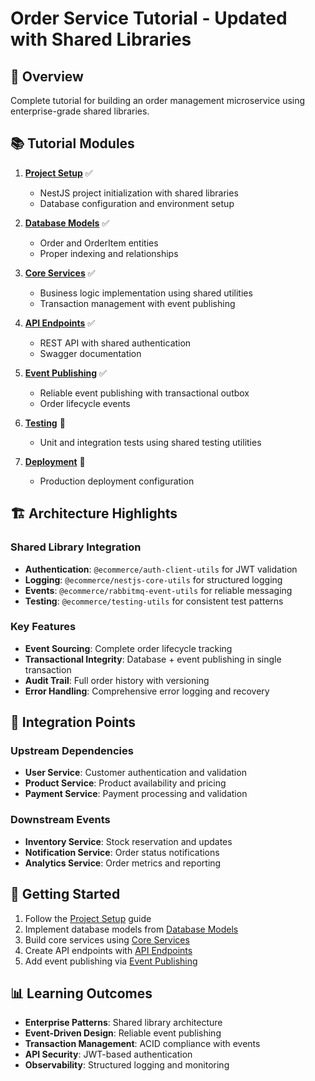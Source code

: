 # Order Service Tutorial - Updated with Shared Libraries

## 🎯 Overview
Complete tutorial for building an order management microservice using enterprise-grade shared libraries.

## 📚 Tutorial Modules

1. **[Project Setup](./01-project-setup.md)** ✅
   - NestJS project initialization with shared libraries
   - Database configuration and environment setup

2. **[Database Models](./02-database-models.md)** ✅
   - Order and OrderItem entities
   - Proper indexing and relationships

3. **[Core Services](./03-core-services.md)** ✅
   - Business logic implementation using shared utilities
   - Transaction management with event publishing

4. **[API Endpoints](./04-api-endpoints.md)** ✅
   - REST API with shared authentication
   - Swagger documentation

5. **[Event Publishing](./05-event-publishing.md)** ✅
   - Reliable event publishing with transactional outbox
   - Order lifecycle events

6. **[Testing](./06-testing.md)** 🚧
   - Unit and integration tests using shared testing utilities

7. **[Deployment](./07-deployment.md)** 🚧
   - Production deployment configuration

## 🏗️ Architecture Highlights

### Shared Library Integration
- **Authentication**: `@ecommerce/auth-client-utils` for JWT validation
- **Logging**: `@ecommerce/nestjs-core-utils` for structured logging
- **Events**: `@ecommerce/rabbitmq-event-utils` for reliable messaging
- **Testing**: `@ecommerce/testing-utils` for consistent test patterns

### Key Features
- **Event Sourcing**: Complete order lifecycle tracking
- **Transactional Integrity**: Database + event publishing in single transaction
- **Audit Trail**: Full order history with versioning
- **Error Handling**: Comprehensive error logging and recovery

## 🔗 Integration Points

### Upstream Dependencies
- **User Service**: Customer authentication and validation
- **Product Service**: Product availability and pricing
- **Payment Service**: Payment processing and validation

### Downstream Events
- **Inventory Service**: Stock reservation and updates
- **Notification Service**: Order status notifications
- **Analytics Service**: Order metrics and reporting

## 🚀 Getting Started

1. Follow the [Project Setup](./01-project-setup.md) guide
2. Implement database models from [Database Models](./02-database-models.md)
3. Build core services using [Core Services](./03-core-services.md)
4. Create API endpoints with [API Endpoints](./04-api-endpoints.md)
5. Add event publishing via [Event Publishing](./05-event-publishing.md)

## 📊 Learning Outcomes

- **Enterprise Patterns**: Shared library architecture
- **Event-Driven Design**: Reliable event publishing
- **Transaction Management**: ACID compliance with events
- **API Security**: JWT-based authentication
- **Observability**: Structured logging and monitoring